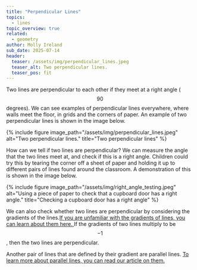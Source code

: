 ```yaml
---
title: "Perpendicular Lines"
topics: 
  - lines
topic_overview: true
related: 
  - geometry
author: Molly Ireland
sub_date: 2025-07-14
header:
  teaser: /assets/img/perpendicular_lines.jpeg
  teaser_alt: Two perpendicular lines.
  teaser_pos: fit
---
```

Two lines are perpendicular to each other if they meet at a right angle ($$90$$ degrees). We can see examples of perpendicular lines everywhere, where walls meet the floor, in grids and the corners of paper. An example of two perpendicular lines is shown in the image below. 

{% include figure image_path="/assets/img/perpendicular_lines.jpeg" alt="Two perpendicular lines." title="Two perpendicular lines" %}

How can we tell if two lines are perpendicular? We can measure the angle that the two lines meet at, and check if this is a right angle. Children could try this by tearing the corner off a sheet of paper and holding it up to different pairs of lines found around the classroom. A demonstration of this is shown in the image below.

{% include figure image_path="/assets/img/right_angle_testing.jpeg" alt="Using a piece of paper to check that a cupboard door has a right angle." title="Checking a cupboard door has a right angle" %}

We can also check whether two lines are perpendicular by considering the gradients of the lines.[If you are unfamiliar with the gradients of lines, you can learn about them here. ]({{site.baseurl}}/articles/perpendicular_lines/) If the gradients of two lines multiply to be $$-1$$, then the two lines are perpendicular.

Another pair of lines that are defined by their gradient are parallel lines. [To learn more about parallel lines, you can read our article on them. ]({{site.baseurl}}/articles/parallel_lines/)

